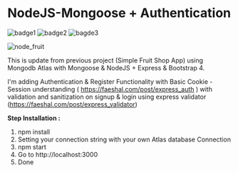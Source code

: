 # NodeJS-Mongoose + Authentication
![badge1](https://img.shields.io/badge/Node-10.16-success) 
![badge2](https://img.shields.io/badge/Express-4.16-lightgrey) 
![bagde3](https://img.shields.io/badge/Mongoose-5.5-blue)

![node_fruit](https://i.postimg.cc/Kv8BjKHH/auth.png)

This is update from previous project (Simple Fruit Shop App) using Mongodb Atlas with Mongoose &amp; NodeJS + Express &amp; Bootstrap 4.

I'm adding Authentication & Register Functionality with Basic Cookie - Session understanding ( https://faeshal.com/post/express_auth ) with validation and sanitization on signup & login using express validator 
(https://faeshal.com/post/express_validator)


**Step Installation :**

1. npm install
2. Setting your connection string with your own Atlas database Connection 
3. npm start 
4. Go to http://localhost:3000
5. Done